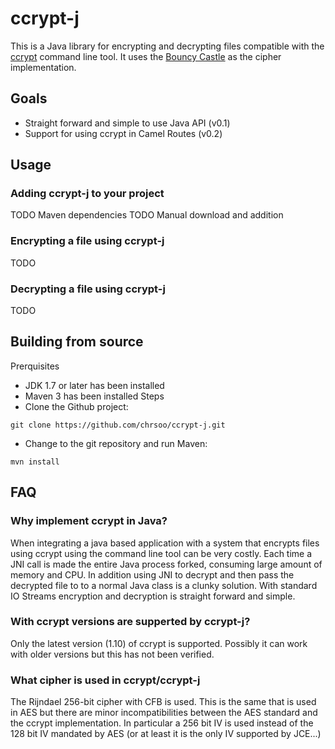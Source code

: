 ccrypt-j
========

This is a Java library for encrypting and decrypting files compatible with the [ccrypt](http://ccrypt.sourceforge.net/) command line tool. It uses the [Bouncy Castle](http://bouncycastle.org/) as the cipher implementation.

## Goals

* Straight forward and simple to use Java API (v0.1)
* Support for using ccrypt in Camel Routes (v0.2)

## Usage

### Adding ccrypt-j to your project

TODO Maven dependencies
TODO Manual download and addition

### Encrypting a file using ccrypt-j

TODO

### Decrypting a file using ccrypt-j

TODO

## Building from source

Prerquisites
- JDK 1.7 or later has been installed
- Maven 3 has been installed
Steps
- Clone the Github project:
```
git clone https://github.com/chrsoo/ccrypt-j.git
```
- Change to the git repository and run Maven:
```
mvn install
```

## FAQ

### Why implement ccrypt in Java?
When integrating a java based application with a system that encrypts files using ccrypt using the command line tool can be very costly. Each time a JNI call is made the entire Java process forked, consuming large amount of memory and CPU. In addition using JNI to decrypt and then pass the decrypted file to to a normal Java class is a clunky solution. With standard IO Streams encryption and decryption is straight forward and simple.

### With ccrypt versions are supperted by ccrypt-j?
Only the latest version (1.10) of ccrypt is supported. Possibly it can work with older versions but this has not been verified.

### What cipher is used in ccrypt/ccrypt-j
The Rijndael 256-bit cipher with CFB is used. This is the same that is used in AES but there are minor incompatibilities between the AES standard and the ccrypt implementation. In particular a 256 bit IV is used instead of the 128 bit IV mandated by AES (or at least it is the only IV supported by JCE...)